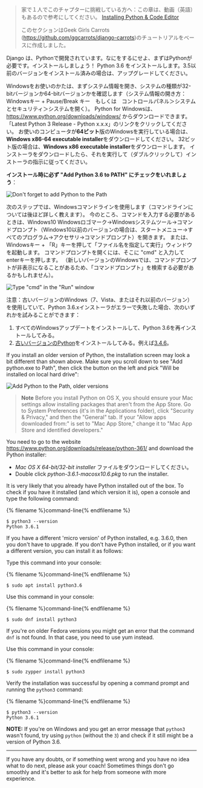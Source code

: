 > 家で１人でこのチャプターに挑戦している方へ：この章は、動画（英語）もあるので参考にしてください。 [Installing Python & Code Editor](https://www.youtube.com/watch?v=pVTaqzKZCdA)
> 
> このセクションはGeek Girls Carrots (https://github.com/ggcarrots/django-carrots)のチュートリアルをベースに作成しました。

Django は、Pythonで開発されています。なにをするにせよ、まずはPythonが必要です。インストールしましょう！ Python 3.6 をインストールします。3.5以前のバージョンをインストール済みの場合は、アップグレードしてください。

<!--sec data-title="Install Python: Windows" data-id="python_windows" data-collapse=true ces-->

Windowsをお使いのかたは、まずシステム情報を開き、システムの種類が32-bitバージョンか64-bitバージョンかを確認します（システム情報の開き方：Windowsキー + Pause/Break キー　もしくは　コントロールパネル＞システムとセキュリティ＞システムを開く）。 Python for Windowsは、https://www.python.org/downloads/windows/ からダウンロードできます。 「Latest Python 3 Release - Python x.x.x」のリンクをクリックしてください。 お使いのコンピュータが**64ビット**版のWindowsを実行している場合は、**Windows x86-64 executable installer**をダウンロードしてください。 32ビット版の場合は、**Windows x86 executable installer**をダウンロードします。 インストーラをダウンロードしたら、それを実行して（ダブルクリックして）インストーラの指示に従ってください。

**インストール時に必ず "Add Python 3.6 to PATH" にチェックをいれましょう**：

![Don't forget to add Python to the Path](../python_installation/images/python-installation-options.png)

次のステップでは、Windowsコマンドラインを使用します（コマンドラインについては後ほど詳しく教えます）。 今のところ、コマンドを入力する必要があるときは、Windows10 Windowsロゴマーク→Windowsシステムツール→コマンドプロンプト（Windows10以前のバージョンの場合は、スタートメニュー→すべてのプログラム→アクセサリ→コマンドプロンプト）を開きます。 または、Windowsキー + 「R」キーを押して「ファイル名を指定して実行」ウィンドウを起動します。 コマンドプロンプトを開くには、そこに "cmd" と入力してenterキーを押します。 （新しいバージョンのWindowsでは、コマンドプロンプトが非表示になることがあるため、「コマンドプロンプト」を検索する必要があるかもしれません）。

![Type "cmd" in the "Run" window](../python_installation/images/windows-plus-r.png)

注意：古いバージョンのWindows（7、Vista、またはそれ以前のバージョン）を使用していて、Python 3.6.xインストーラがエラーで失敗した場合、次のいずれかを試みることができます：

1. すべてのWindowsアップデートをインストールして、Python 3.6を再インストールしてみる。
2. [古いバージョンのPython](https://www.python.org/downloads/windows/)をインストールしてみる。例えば[3.4.6](https://www.python.org/downloads/release/python-346/)。

If you install an older version of Python, the installation screen may look a bit different than shown above. Make sure you scroll down to see "Add python.exe to Path", then click the button on the left and pick "Will be installed on local hard drive":

![Add Python to the Path, older versions](../python_installation/images/add_python_to_windows_path.png)

<!--endsec-->

<!--sec data-title="Install Python: OS X" data-id="python_OSX"
data-collapse=true ces-->

> **Note** Before you install Python on OS X, you should ensure your Mac settings allow installing packages that aren't from the App Store. Go to System Preferences (it's in the Applications folder), click "Security & Privacy," and then the "General" tab. If your "Allow apps downloaded from:" is set to "Mac App Store," change it to "Mac App Store and identified developers."

You need to go to the website https://www.python.org/downloads/release/python-361/ and download the Python installer:

* *Mac OS X 64-bit/32-bit installer* ファイルをダウンロードしてください。
* Double click *python-3.6.1-macosx10.6.pkg* to run the installer.

<!--endsec-->

<!--sec data-title="Install Python: Linux" data-id="python_linux"
data-collapse=true ces-->

It is very likely that you already have Python installed out of the box. To check if you have it installed (and which version it is), open a console and type the following command:

{% filename %}command-line{% endfilename %}

    $ python3 --version
    Python 3.6.1
    

If you have a different 'micro version' of Python installed, e.g. 3.6.0, then you don't have to upgrade. If you don't have Python installed, or if you want a different version, you can install it as follows:

<!--endsec-->

<!--sec data-title="Install Python: Debian or Ubuntu" data-id="python_debian" data-collapse=true ces-->

Type this command into your console:

{% filename %}command-line{% endfilename %}

    $ sudo apt install python3.6
    

<!--endsec-->

<!--sec data-title="Install Python: Fedora" data-id="python_fedora"
data-collapse=true ces-->

Use this command in your console:

{% filename %}command-line{% endfilename %}

    $ sudo dnf install python3
    

If you're on older Fedora versions you might get an error that the command `dnf` is not found. In that case, you need to use yum instead.

<!--endsec-->

<!--sec data-title="Install Python: openSUSE" data-id="python_openSUSE"
data-collapse=true ces-->

Use this command in your console:

{% filename %}command-line{% endfilename %}

    $ sudo zypper install python3
    

<!--endsec-->

Verify the installation was successful by opening a command prompt and running the `python3` command:

{% filename %}command-line{% endfilename %}

    $ python3 --version
    Python 3.6.1
    

**NOTE:** If you're on Windows and you get an error message that `python3` wasn't found, try using `python` (without the `3`) and check if it still might be a version of Python 3.6.

* * *

If you have any doubts, or if something went wrong and you have no idea what to do next, please ask your coach! Sometimes things don't go smoothly and it's better to ask for help from someone with more experience.